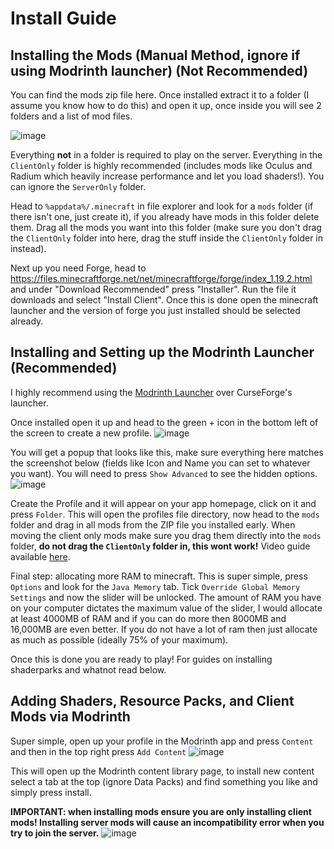 # Install Guide

## Installing the Mods (Manual Method, ignore if using Modrinth launcher) (Not Recommended)
You can find the mods zip file here. Once installed extract it to a folder (I assume you know how to do this) and open it up, once inside you will see 2 folders and a list of mod files.

![image](https://github.com/user-attachments/assets/80a70eb6-ae3b-4a50-8c8b-37c4da6f5c25)

Everything **not** in a folder is required to play on the server. Everything in the `ClientOnly` folder is highly recommended (includes mods like Oculus and Radium which heavily increase performance and let you load shaders!). You can ignore the `ServerOnly` folder.

Head to `%appdata%/.minecraft` in file explorer and look for a `mods` folder (if there isn't one, just create it), if you already have mods in this folder delete them. Drag all the mods you want into this folder (make sure you don't drag the `ClientOnly` folder into here, drag the stuff inside the `ClientOnly` folder in instead).

Next up you need Forge, head to https://files.minecraftforge.net/net/minecraftforge/forge/index_1.19.2.html and under "Download Recommended" press "Installer". Run the file it downloads and select "Install Client". Once this is done open the minecraft launcher and the version of forge you just installed should be selected already.


## Installing and Setting up the Modrinth Launcher (Recommended)
I highly recommend using the [Modrinth Launcher](https://modrinth.com/app) over CurseForge's launcher.

Once installed open it up and head to the green + icon in the bottom left of the screen to create a new profile.
![image](https://github.com/user-attachments/assets/3c34d275-201b-4a73-b291-8ace62f68591)

You will get a popup that looks like this, make sure everything here matches the screenshot below (fields like Icon and Name you can set to whatever you want). You will need to press `Show Advanced` to see the hidden options.
![image](https://github.com/user-attachments/assets/daf1034e-6e7c-45c2-879b-1da75ab2369e)

Create the Profile and it will appear on your app homepage, click on it and press `Folder`. This will open the profiles file directory, now head to the `mods` folder and drag in all mods from the ZIP file you installed early. When moving the client only mods make sure you drag them directly into the `mods` folder, **do not drag the `ClientOnly` folder in, this wont work!** Video guide available [here](https://github.com/user-attachments/assets/8d8408e4-43a9-4f0c-a572-5c265a0c3be1).

Final step: allocating more RAM to minecraft. This is super simple, press `Options` and look for the `Java Memory` tab. Tick `Override Global Memory Settings` and now the slider will be unlocked. The amount of RAM you have on your computer dictates the maximum value of the slider, I would allocate at least 4000MB of RAM and if you can do more then 8000MB and 16,000MB are even better. If you do not have a lot of ram then just allocate as much as possible (ideally 75% of your maximum). 

Once this is done you are ready to play! For guides on installing shaderparks and whatnot read below.

## Adding Shaders, Resource Packs, and Client Mods via Modrinth
Super simple, open up your profile in the Modrinth app and press `Content` and then in the top right press `Add Content`
![image](https://github.com/user-attachments/assets/20a5acd3-d321-490e-8a9e-263e2acb904e)

This will open up the Modrinth content library page, to install new content select a tab at the top (ignore Data Packs) and find something you like and simply press install. 

**IMPORTANT: when installing mods ensure you are only installing client mods! Installing server mods will cause an incompatibility error when you try to join the server.**
![image](https://github.com/user-attachments/assets/fea81f75-2040-451f-89db-e6f5f6912cfa)
